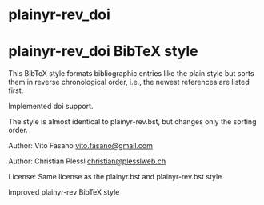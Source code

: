 # plainyr-rev_doi
plainyr-rev_doi BibTeX style
========================

This BibTeX style formats bibliographic entries like the plain style
but sorts them in reverse chronological order, i.e., the newest 
references are listed first.

Implemented doi support.

The style is almost identical to plainyr-rev.bst, but changes only the sorting
order.

Author: Vito Fasano <vito.fasano@gmail.com>

Author: Christian Plessl <christian@plesslweb.ch>

License: Same license as the plainyr.bst and plainyr-rev.bst style

Improved plainyr-rev BibTeX style
